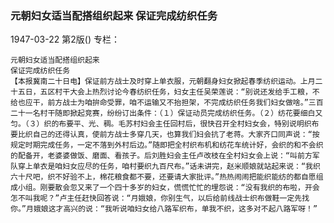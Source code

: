 ### 元朝妇女适当配搭组织起来  保证完成纺织任务

1947-03-22
第2版()
专栏：

    元朝妇女适当配搭组织起来
    保证完成纺织任务
    【本报冀南二十日电】保证前方战士及时穿上单衣服，元朝翻身妇女掀起春季纺织运动。上月二十五日，五区村干大会上热烈讨论今春纺织任务，妇女主任吴荣莲说：“别说还发给手工粮，不给也应干，前方战士为咱拚命受罪，咱不运输又不抬担架，不完成纺织任务我们妇女做啥。”三百二十一名村干随即掀起竞赛，纷纷订出条件：（１）保证动员完成纺织任务。（２）纺花要细白又匀。（３）织的布要平、光、稠。毛苏村妇会主任回村后，很快召开全村妇女会，特别说明织布要比织自己的还得认真，使前方战士多穿几天，也算我们妇会抗了老蒋。大家齐口同声说：“按规定时期完成任务，一定不落到外村后边。”随即把全村织布机和纺花车统计好，会织的和不会织的配备开，老婆婆做饭、磨面、看孩子。后刘胜妇会主任卢改枝在全村妇女会上说：“叫前方军队穿上单衣是咱妇女应尽的任务，咱村要织九百尺布。”话未讲完，赵米顺娘就站起来说：“我织六十尺吧，织不好验不上，棉花粮食都不要，还要请大家批评。”热热闹闹把能织能纺的都自愿组成小组。刚要散会忽又来了一个四十多岁的妇女，慌慌忙忙的埋怨说：“没有我织的布啦，开会怎不叫我呢？”卢主任赶快回答说：“月娥娘，你别生气，以后给前线战士织布做鞋一定先找你。”月娥娘这才高兴的说：“我听说咱妇女给八路军织布，单我不织，这多对不起八路军呀！”
